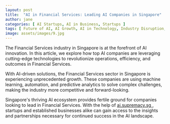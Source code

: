 ```yaml
---
layout: post
title:  "AI in Financial Services: Leading AI Companies in Singapore"
author: jane
categories: [ AI Startups, AI in Business, Startups ]
tags: [ Future of AI, AI Growth, AI in Technology, Industry Disruption, AI Transformation ]
image: assets/images/9.jpg
---
```


The Financial Services industry in Singapore is at the forefront of AI innovation. In this article, we explore how top AI companies are leveraging cutting-edge technologies to revolutionize operations, efficiency, and outcomes in Financial Services.

With AI-driven solutions, the Financial Services sector in Singapore is experiencing unprecedented growth. These companies are using machine learning, automation, and predictive analytics to solve complex challenges, making the industry more competitive and forward-looking.

Singapore's thriving AI ecosystem provides fertile ground for companies looking to lead in Financial Services. With the help of <a href="https://ai.supremacy.sg" target="_blank"> ai.supremacy.sg </a>, startups and established businesses alike can gain access to the insights and partnerships necessary for continued success in the AI landscape.
